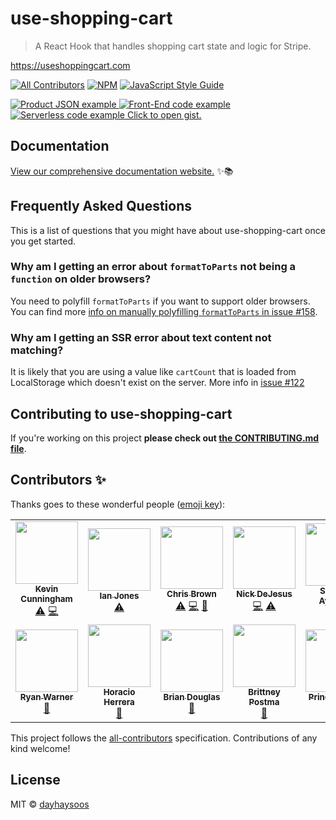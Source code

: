 
# use-shopping-cart

> A React Hook that handles shopping cart state and logic for Stripe.

https://useshoppingcart.com


[![All Contributors](https://img.shields.io/badge/all_contributors-13-orange.svg?style=flat-square)](#contributors-) [![NPM](https://img.shields.io/npm/v/use-shopping-cart.svg)](https://www.npmjs.com/package/use-shopping-cart) [![JavaScript Style Guide](https://img.shields.io/badge/code_style-standard-brightgreen.svg)](https://standardjs.com)

[
![Product JSON example](/assets/products.png)
![Front-End code example](/assets/front-end.png)
![Serverless code example](/assets/serverless.png)
Click to open gist.
](https://gist.github.com/ChrisBrownie55/f4d395b104a06e8df44e009440247856)


## Documentation

[View our comprehensive documentation website.](https://useshoppingcart.com) ✨📚

## Frequently Asked Questions

This is a list of questions that you might have about use-shopping-cart once you get started.

### Why am I getting an error about `formatToParts` not being a `function` on older browsers?

You need to polyfill `formatToParts` if you want to support older browsers. You can find more [info on manually polyfilling `formatToParts` in issue #158](https://github.com/dayhaysoos/use-shopping-cart/issues/158).

### Why am I getting an SSR error about text content not matching?

It is likely that you are using a value like `cartCount` that is loaded from LocalStorage which doesn't exist on the server. More info in [issue #122](https://github.com/dayhaysoos/use-shopping-cart/issues/122)


## Contributing to use-shopping-cart

If you're working on this project **please check out
[the CONTRIBUTING.md file](https://github.com/dayhaysoos/use-shopping-cart/blob/master/use-shopping-cart/CONTRIBUTING.md)**.


## Contributors ✨

Thanks goes to these wonderful people ([emoji key](https://allcontributors.org/docs/en/emoji-key)):

<!-- ALL-CONTRIBUTORS-LIST:START - Do not remove or modify this section -->
<!-- prettier-ignore-start -->
<!-- markdownlint-disable -->
<table>
  <tr>
    <td align="center"><a href="http://www.kevincunningham.co.uk"><img src="https://avatars3.githubusercontent.com/u/8320213?v=4?s=100" width="100px;" alt=""/><br /><sub><b>Kevin Cunningham</b></sub></a><br /><a href="https://github.com/dayhaysoos/use-shopping-cart/commits?author=doingandlearning" title="Tests">⚠️</a> <a href="https://github.com/dayhaysoos/use-shopping-cart/commits?author=doingandlearning" title="Code">💻</a></td>
    <td align="center"><a href="https://ianjones.us/"><img src="https://avatars2.githubusercontent.com/u/4407263?v=4?s=100" width="100px;" alt=""/><br /><sub><b>Ian Jones</b></sub></a><br /><a href="https://github.com/dayhaysoos/use-shopping-cart/commits?author=theianjones" title="Tests">⚠️</a></td>
    <td align="center"><a href="https://chrisbrownie.dev/"><img src="https://avatars2.githubusercontent.com/u/19195374?v=4?s=100" width="100px;" alt=""/><br /><sub><b>Chris Brown</b></sub></a><br /><a href="https://github.com/dayhaysoos/use-shopping-cart/commits?author=ChrisBrownie55" title="Tests">⚠️</a> <a href="https://github.com/dayhaysoos/use-shopping-cart/commits?author=ChrisBrownie55" title="Code">💻</a> <a href="https://github.com/dayhaysoos/use-shopping-cart/commits?author=ChrisBrownie55" title="Documentation">📖</a></td>
    <td align="center"><a href="https://github.com/dayhaysoos"><img src="https://avatars3.githubusercontent.com/u/1852675?v=4?s=100" width="100px;" alt=""/><br /><sub><b>Nick DeJesus</b></sub></a><br /><a href="https://github.com/dayhaysoos/use-shopping-cart/commits?author=dayhaysoos" title="Code">💻</a> <a href="https://github.com/dayhaysoos/use-shopping-cart/commits?author=dayhaysoos" title="Tests">⚠️</a></td>
    <td align="center"><a href="http://shodipoayomide.com"><img src="https://avatars2.githubusercontent.com/u/20538832?v=4?s=100" width="100px;" alt=""/><br /><sub><b>Shodipo Ayomide</b></sub></a><br /><a href="https://github.com/dayhaysoos/use-shopping-cart/commits?author=Developerayo" title="Documentation">📖</a></td>
    <td align="center"><a href="http://appbureauet.dk"><img src="https://avatars1.githubusercontent.com/u/167574?v=4?s=100" width="100px;" alt=""/><br /><sub><b>Anders Bech Mellson</b></sub></a><br /><a href="https://github.com/dayhaysoos/use-shopping-cart/commits?author=mellson" title="Code">💻</a></td>
    <td align="center"><a href="https://thorweb.dev"><img src="https://avatars0.githubusercontent.com/u/23213994?v=4?s=100" width="100px;" alt=""/><br /><sub><b>Thor 雷神</b></sub></a><br /><a href="https://github.com/dayhaysoos/use-shopping-cart/commits?author=thorsten-stripe" title="Documentation">📖</a> <a href="https://github.com/dayhaysoos/use-shopping-cart/commits?author=thorsten-stripe" title="Code">💻</a> <a href="https://github.com/dayhaysoos/use-shopping-cart/commits?author=thorsten-stripe" title="Tests">⚠️</a></td>
  </tr>
  <tr>
    <td align="center"><a href="https://ryan.warner.codes"><img src="https://avatars2.githubusercontent.com/u/1595979?v=4?s=100" width="100px;" alt=""/><br /><sub><b>Ryan Warner</b></sub></a><br /><a href="https://github.com/dayhaysoos/use-shopping-cart/commits?author=RyanWarner" title="Documentation">📖</a></td>
    <td align="center"><a href="http://horacioh.com"><img src="https://avatars3.githubusercontent.com/u/725120?v=4?s=100" width="100px;" alt=""/><br /><sub><b>Horacio Herrera</b></sub></a><br /><a href="https://github.com/dayhaysoos/use-shopping-cart/commits?author=horacioh" title="Documentation">📖</a></td>
    <td align="center"><a href="https://bdougie.live"><img src="https://avatars2.githubusercontent.com/u/5713670?v=4?s=100" width="100px;" alt=""/><br /><sub><b>Brian Douglas</b></sub></a><br /><a href="https://github.com/dayhaysoos/use-shopping-cart/commits?author=bdougie" title="Documentation">📖</a></td>
    <td align="center"><a href="https://bdesigned.netlify.com/"><img src="https://avatars2.githubusercontent.com/u/45889730?v=4?s=100" width="100px;" alt=""/><br /><sub><b>Brittney Postma</b></sub></a><br /><a href="https://github.com/dayhaysoos/use-shopping-cart/commits?author=brittneypostma" title="Documentation">📖</a></td>
    <td align="center"><a href="https://prince.dev"><img src="https://avatars1.githubusercontent.com/u/8431042?v=4?s=100" width="100px;" alt=""/><br /><sub><b>Prince Wilson</b></sub></a><br /><a href="https://github.com/dayhaysoos/use-shopping-cart/commits?author=maxcell" title="Documentation">📖</a></td>
    <td align="center"><a href="https://www.erichowey.dev/"><img src="https://avatars.githubusercontent.com/u/204841?v=4?s=100" width="100px;" alt=""/><br /><sub><b>Eric Howey</b></sub></a><br /><a href="https://github.com/dayhaysoos/use-shopping-cart/commits?author=ehowey" title="Documentation">📖</a></td>
  </tr>
</table>

<!-- markdownlint-restore -->
<!-- prettier-ignore-end -->
<!-- ALL-CONTRIBUTORS-LIST:END -->

This project follows the [all-contributors](https://github.com/all-contributors/all-contributors) specification. Contributions of any kind welcome!


## License

MIT © [dayhaysoos](https://github.com/dayhaysoos)